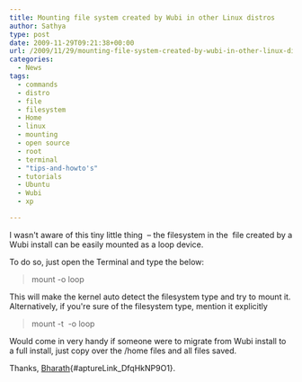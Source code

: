 ```yaml
---
title: Mounting file system created by Wubi in other Linux distros
author: Sathya
type: post
date: 2009-11-29T09:21:38+00:00
url: /2009/11/29/mounting-file-system-created-by-wubi-in-other-linux-distros/
categories:
  - News
tags:
  - commands
  - distro
  - file
  - filesystem
  - Home
  - linux
  - mounting
  - open source
  - root
  - terminal
  - "tips-and-howto's"
  - tutorials
  - Ubuntu
  - Wubi
  - xp

---
```

I wasn't aware of this tiny little thing  &#8211; the filesystem in the  file created by a Wubi install can be easily mounted as a loop device.

<!--more-->To do so, just open the Terminal and type the below:

> mount <path-to-wubi-root-disk> <path-to-where-it-should-be-mounted> -o loop

This will make the kernel auto detect the filesystem type and try to mount it. Alternatively, if you're sure of the filesystem type, mention it explicitly

> mount -t <fs-type> <path-to-wubi-root-disk> <path-to-where-it-should-be-mounted> -o loop

Would come in very handy if someone were to migrate from Wubi install to a full install, just copy over the /home files and all files saved.

Thanks, [Bharath][1]{#aptureLink_DfqHkNP9O1}.

 [1]: https://sathyasays.com/author/bharath/
